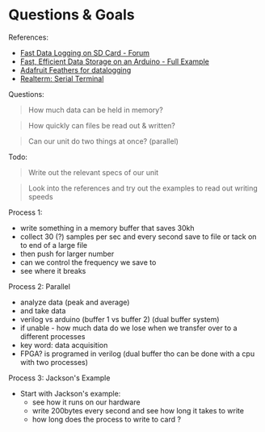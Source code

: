 # Questions & Goals

References:

- [Fast Data Logging on SD Card - Forum](https://forum.arduino.cc/t/fast-data-logging-on-sd-card/687012/18)
- [Fast, Efficient Data Storage on an Arduino - Full Example](https://hackingmajenkoblog.wordpress.com/2016/03/25/fast-efficient-data-storage-on-an-arduino/)
- [Adafruit Feathers for datalogging](https://publiclab.org/notes/cfastie/11-14-2017/adafruit-feathers-for-datalogging)
- [Realterm: Serial Terminal](https://realterm.sourceforge.io)

Questions:

> How much data can be held in memory?

> How quickly can files be read out & written?

> Can our unit do two things at once? (parallel)

Todo:

> Write out the relevant specs of our unit

> Look into the references and try out the examples to read out writing speeds

Process 1:

- write something in a memory buffer that saves 30kh
- collect 30 (?) samples per sec and every second save
  to file or tack on to end of a large file
- then push for larger number
- can we control the frequency we save to
- see where it breaks

Process 2: Parallel

- analyze data (peak and average)
- and take data
- verilog vs arduino (buffer 1 vs buffer 2)
  (dual buffer system)
- if unable - how much data do we lose when we
  transfer over to a different processes
- key word: data acquisition
- FPGA? is programed in verilog
  (dual buffer tho can be done with a cpu with two
  processes)

Process 3: Jackson's Example

- Start with Jackson's example:
  - see how it runs on our hardware
  - write 200bytes every second and see
    how long it takes to write
  - how long does the process to write to card ?
